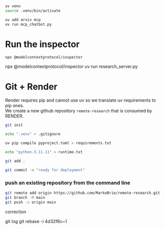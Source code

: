 ```bash
uv venv
source .venv/bin/activate

uv add arxiv mcp
uv run mcp_chatbot.py
```

# Run the inspector
```npx @modelcontextprotocol/inspector```

npx @modelcontextprotocol/inspector uv run research_server.py

# Git + Render 

Render requires pip and cannot use uv so we translate uv requirements to pip ones.  
We create a new github repository ```remote-research``` that is consumed by RENDER.

```bash
git init
```

```bash 
echo ".venv" > .gitignore
```

```bash 
uv pip compile pyproject.toml > requirements.txt
```

```bash 
echo "python-3.11.11" > runtime.txt
```

```bash 
git add .
```

```bash
git commit -m "ready for deployment"
```

### push an existing repository from the command line

```bash
git remote add origin https://github.com/MarkoBrie/remote-research.git
git branch -M main
git push -u origin main
```

correction

git log
git rebase -i 4d32f6c~1